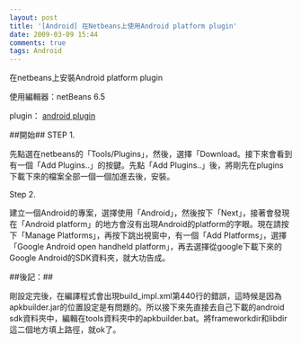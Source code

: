 ```yaml
---
layout: post
title: '[Android] 在Netbeans上使用Android platform plugin'
date: 2009-03-09 15:44
comments: true
tags: Android
---
```


在netbeans上安裝Android platform plugin
<!--more-->
使用編輯器：netBeans 6.5

plugin： [android plugin](http://kenai.com/projects/nbandroid/downloads)

##開始##
STEP 1.

先點選在netbeans的「Tools/Plugins」，然後，選擇「Download。接下來會看到有一個「Add Plugins..」的按鍵。先點「Add Plugins..」後，將剛先在plugins 下載下來的檔案全部一個一個加進去後，安裝。

Step 2.

建立一個Android的專案，選擇使用「Android」，然後按下「Next」，接著會發現在「Android platform」的地方會沒有出現Android的platform的字眼。現在請按下「Manage Platforms」，再按下跳出視窗中，有一個「Add Platforms」，選擇「Google Android open handheld platform」，再去選擇從google下載下來的Google Android的SDK資料夾，就大功告成。

##後記：##

剛設定完後，在編譯程式會出現build_impl.xml第440行的錯誤，這時候是因為apkbuilder.jar的位置設定是有問題的。所以接下來先直接去自己下載的android sdk資料夾中，編輯在tools資料夾中的apkbuilder.bat。將frameworkdir和libdir這二個地方填上路徑，就ok了。